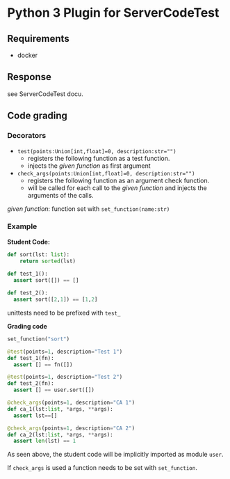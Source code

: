 # Python 3 Plugin for ServerCodeTest
## Requirements
* docker

## Response
see ServerCodeTest docu.

## Code grading
### Decorators
* `test(points:Union[int,float]=0, description:str="")`
  * registers the following function as a test function.
  * injects the *given function* as first argument
* `check_args(points:Union[int,float]=0, description:str="")`
  * registers the following function as an argument check function.
  * will be called for each call to the *given function* and injects the arguments of the calls.

*given function*: function set with `set_function(name:str)`

### Example
**Student Code:**
```python
def sort(lst: list):
    return sorted(lst)
    
def test_1():
  assert sort([]) == []

def test_2():
  assert sort([2,1]) == [1,2]
```
unittests need to be prefixed with `test_`

**Grading code**
```python
set_function("sort") 

@test(points=1, description="Test 1")
def test_1(fn):
  assert [] == fn([])

@test(points=1, description="Test 2")
def test_2(fn):
  assert [] == user.sort([])

@check_args(points=1, description="CA 1")
def ca_1(lst:list, *args, **args):
  assert lst==[]

@check_args(points=1, description="CA 2")
def ca_2(lst:list, *args, **args):
  assert len(lst) == 1
```
As seen above, the student code will be implicitly imported as module `user`.

If `check_args` is used a function needs to be set with `set_function`.
